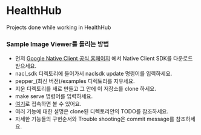 # HealthHub
Projects done while working in HealthHub

### Sample Image Viewer를 돌리는 방법

* 먼저 [Google Native Client 공식 홈페이지](https://developer.chrome.com/native-client/sdk/download) 에서 Native Client SDK를 다운로드 받으세요.
* nacl\_sdk 디렉토리에 들어가서 naclsdk update 명령어를 입력하세요.
* pepper\_(최신 버전)/examples 디렉토리를 지우세요.
* 지운 디렉토리를 새로 만들고 그 안에 이 저장소를 clone 하세요.
* make serve 명령어를 입력하세요.
* [여기](localhost:5103/api/1.fileIO_urlLoader)로 접속하면 볼 수 있어요.
* 여러 기능에 대한 설명은 clone된 디렉토리안의 TODO를 참조하세요.
* 자세한 기능들의 구현순서와 Trouble shooting은 commit message를 참조하세요.
